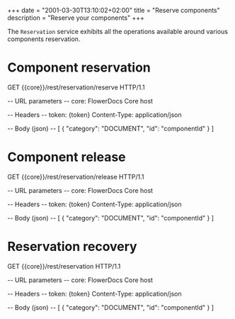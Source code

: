 +++
date = "2001-03-30T13:10:02+02:00"
title = "Reserve components"
description = "Reserve your components"
+++

The `Reservation` service exhibits all the operations available around various components reservation.


# Component reservation

GET {{core}}/rest/reservation/reserve HTTP/1.1

-- URL parameters --
core: FlowerDocs Core host

-- Headers --
token: {token}
Content-Type: application/json

-- Body (json) --
[
  {
    "category": "DOCUMENT",
    "id": "componentId"
  }
]

# Component release

GET {{core}}/rest/reservation/release HTTP/1.1

-- URL parameters --
core: FlowerDocs Core host

-- Headers --
token: {token}
Content-Type: application/json

-- Body (json) --
[
  {
    "category": "DOCUMENT",
    "id": "componentId"
  }
]

# Reservation recovery

GET {{core}}/rest/reservation HTTP/1.1

-- URL parameters --
core: FlowerDocs Core host

-- Headers --
token: {token}
Content-Type: application/json

-- Body (json) --
[
  {
    "category": "DOCUMENT",
    "id": "componentId"
  }
]
